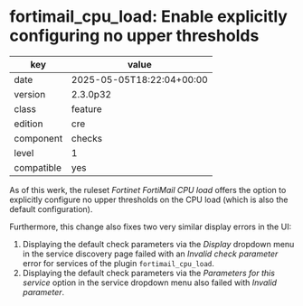 [//]: # (werk v2)
# fortimail_cpu_load: Enable explicitly configuring no upper thresholds

key        | value
---------- | ---
date       | 2025-05-05T18:22:04+00:00
version    | 2.3.0p32
class      | feature
edition    | cre
component  | checks
level      | 1
compatible | yes

As of this werk, the ruleset _Fortinet FortiMail CPU load_ offers the option to explicitly configure
no upper thresholds on the CPU load (which is also the default configuration).

Furthermore, this change also fixes two very similar display errors in the UI:
1. Displaying the default check parameters via the _Display_ dropdown menu in the service discovery
page failed with an _Invalid check parameter_ error for services of the plugin `fortimail_cpu_load`.
2. Displaying the default check parameters via the _Parameters for this service_ option in the
service dropdown menu also failed with _Invalid parameter_.
